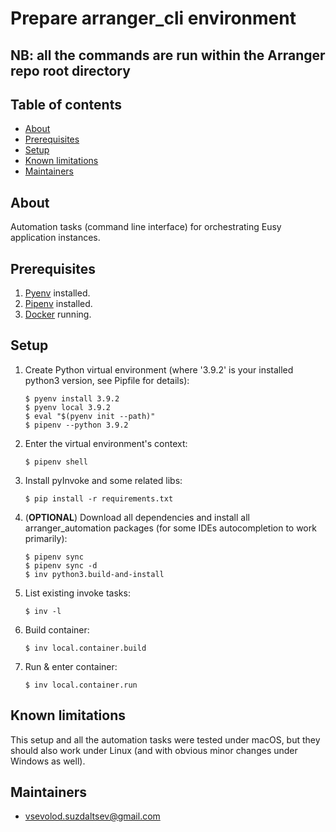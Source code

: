# Prepare arranger_cli environment

## NB: all the commands are run within the Arranger repo root directory
## Table of contents

* [About](#about)
* [Prerequisites](#prerequisites)
* [Setup](#setup)
* [Known limitations](#known-limitations)
* [Maintainers](#maintainers)

## About <div id='about'/>

Automation tasks (command line interface) for orchestrating Eusy application instances.

## Prerequisites <div id='prerequisites'/>

1. [Pyenv](https://github.com/pyenv/pyenv) installed.
2. [Pipenv](https://pypi.org/project/pipenv/) installed.
3. [Docker](https://www.docker.com) running.

## Setup <div id='setup'/>

1. Create Python virtual environment (where '3.9.2' is your installed python3 version, see Pipfile for details):

   ```shell
   $ pyenv install 3.9.2
   $ pyenv local 3.9.2
   $ eval "$(pyenv init --path)"
   $ pipenv --python 3.9.2
   ```

2. Enter the virtual environment's context:

   ```shell
   $ pipenv shell
   ```

3. Install pyInvoke and some related libs:

   ```shell
   $ pip install -r requirements.txt
   ```

4. (**OPTIONAL**) Download all dependencies and install all arranger_automation packages (for some IDEs autocompletion to
   work
   primarily):

   ```shell
   $ pipenv sync
   $ pipenv sync -d
   $ inv python3.build-and-install
   ```

5. List existing invoke tasks:

   ```shell
   $ inv -l
   ```

6. Build container:

   ```shell
   $ inv local.container.build
   ```

7. Run & enter container:

   ```shell
   $ inv local.container.run
   ```

## Known limitations <div id='known-limitations'/>

This setup and all the automation tasks were tested under macOS, but they should also work under Linux (and with obvious
minor changes under Windows as well).

## Maintainers <div id='maintainers'/>

* [vsevolod.suzdaltsev@gmail.com](mailto:vsevolod.suzdaltsev@gmail.com?subject=prepare-meta-cli)
